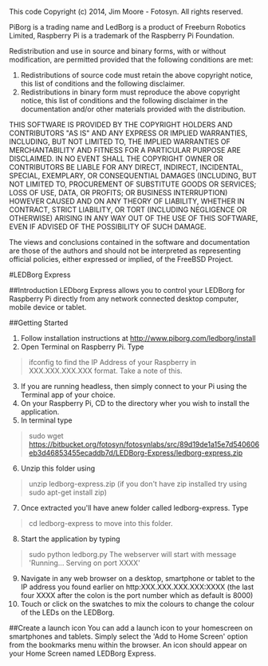 This code Copyright (c) 2014, Jim Moore - Fotosyn. All rights reserved.

PiBorg is a trading name and LedBorg is a product of Freeburn Robotics Limited,
Raspberry Pi is a trademark of the Raspberry Pi Foundation.

Redistribution and use in source and binary forms, with or without
modification, are permitted provided that the following conditions are met:

1. Redistributions of source code must retain the above copyright notice, this
list of conditions and the following disclaimer.
2. Redistributions in binary form must reproduce the above copyright notice,
this list of conditions and the following disclaimer in the documentation
and/or other materials provided with the distribution.

THIS SOFTWARE IS PROVIDED BY THE COPYRIGHT HOLDERS AND CONTRIBUTORS "AS IS" AND
ANY EXPRESS OR IMPLIED WARRANTIES, INCLUDING, BUT NOT LIMITED TO, THE IMPLIED
WARRANTIES OF MERCHANTABILITY AND FITNESS FOR A PARTICULAR PURPOSE ARE
DISCLAIMED. IN NO EVENT SHALL THE COPYRIGHT OWNER OR CONTRIBUTORS BE LIABLE FOR
ANY DIRECT, INDIRECT, INCIDENTAL, SPECIAL, EXEMPLARY, OR CONSEQUENTIAL DAMAGES
(INCLUDING, BUT NOT LIMITED TO, PROCUREMENT OF SUBSTITUTE GOODS OR SERVICES;
LOSS OF USE, DATA, OR PROFITS; OR BUSINESS INTERRUPTION) HOWEVER CAUSED AND
ON ANY THEORY OF LIABILITY, WHETHER IN CONTRACT, STRICT LIABILITY, OR TORT
(INCLUDING NEGLIGENCE OR OTHERWISE) ARISING IN ANY WAY OUT OF THE USE OF THIS
SOFTWARE, EVEN IF ADVISED OF THE POSSIBILITY OF SUCH DAMAGE.

The views and conclusions contained in the software and documentation are those 
of the authors and should not be interpreted as representing official policies, 
either expressed or implied, of the FreeBSD Project.


#LEDBorg Express

##Introduction
LEDborg Express allows you to control your LEDBorg for Raspberry Pi directly from any network connected desktop computer, mobile device or tablet.

##Getting Started
1. Follow installation instructions at http://www.piborg.com/ledborg/install
2. Open Terminal on Raspberry Pi. Type 
>	ifconfig
to find the IP Address of your Raspberry in XXX.XXX.XXX.XXX format. Take a note of this.
3. If you are running headless, then simply connect to your Pi using the Terminal app of your choice.
4. On your Raspberry Pi, CD to the directory wher you wish to install the application.
5. In terminal type 
> sudo wget https://bitbucket.org/fotosyn/fotosynlabs/src/89d19de1a15e7d540606eb3d46853455ecaddb7d/LEDBorg-Express/ledborg-express.zip
6. Unzip this folder using 
> unzip ledborg-express.zip 
(if you don't have zip installed try using sudo apt-get install zip)
7. Once extracted you'll have anew folder called ledborg-express. Type 
> cd ledborg-express to move into this folder.
8. Start the application by typing 
> sudo python ledborg.py
The webserver will start with message 'Running... Serving on port XXXX'
9. Navigate in any web browser on a desktop, smartphone or tablet to the IP address you found earlier on http:XXX.XXX.XXX.XXX:XXXX (the last four XXXX after the colon is the port number which as default is 8000)
10. Touch or click on the swatches to mix the colours to change the colour of the LEDs on the LEDBorg.

##Create a launch icon
You can add a launch icon to your homescreen on smartphones and tablets. 
Simply select the 'Add to Home Screen' option from the bookmarks menu within the browser. 
An icon should appear on your Home Screen named LEDBorg Express.
